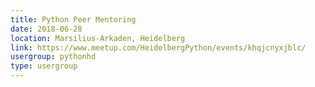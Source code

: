 ```yaml
---
title: Python Peer Mentoring
date: 2018-06-28
location: Marsilius-Arkaden, Heidelberg
link: https://www.meetup.com/HeidelbergPython/events/khqjcnyxjblc/
usergroup: pythonhd
type: usergroup
---
```

